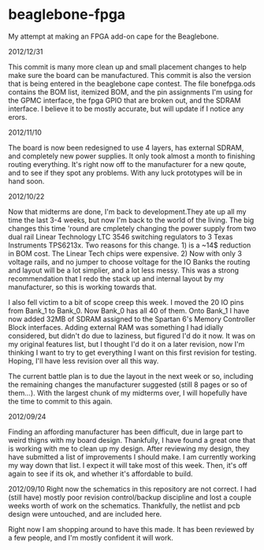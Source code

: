 beaglebone-fpga
===============

My attempt at making an FPGA add-on cape for the Beaglebone.


2012/12/31

This commit is many more clean up and small placement changes to help make sure the board can be manufactured. This commit is also the version that is being entered in the beaglebone cape contest. The file bonefpga.ods contains the BOM list, itemized BOM, and the pin assignments I'm using for the GPMC interface, the fpga GPIO that are broken out, and the SDRAM interface. I believe it to be mostly accurate, but will update if I notice any erors.


2012/11/10

The board is now been redesigned to use 4 layers, has external SDRAM, and completely new power supplies. It only took almost a month to finishing routing everything. It's right now off to the manufacturer for a new qoute, and to see if they spot any problems. With any luck prototypes will be in hand soon.


2012/10/22

Now that midterms are done, I'm back to development.They ate up all my time the last 3-4 weeks, but now I'm back to the world of the living. The big changes this time 'round are cmpletely changing the power supply from two dual rail Linear Technology LTC 3546 switching regulators to 3 Texas Instruments TPS6213x. Two reasons for this change. 1) is a ~14$ reduction in BOM cost. The Linear Tech chips were expensive. 2) Now with only 3 voltage rails, and no jumper to choose voltage for the IO Banks the routing and layout will be a lot simplier, and a lot less messy. This was a strong recommendation that I redo the stack up and internal layout by my manufacturer, so this is working towards that.

I also fell victim to a bit of scope creep this week. I moved the 20 IO pins from Bank_1 to Bank_0. Now Bank_0 has all 40 of them. Onto Bank_1 I have now added 32MB of SDRAM assigned to the Spartan 6's Memory Controller Block interfaces. Adding external RAM was something I had idially considered, but didn't do due to laziness, but figured I'd do it now. It was on my original features list, but I thought I'd do it on a later revision, now I'm thinking I want to try to get everything I want on this first revision for testing. Hoping, I'll have less revision over all this way.

The current battle plan is to due the layout in the next week or so, including the remaining changes the manufacturer suggested (still 8 pages or so of them...).  With the largest chunk of my midterms over, I will hopefully have the time to commit to this again.


2012/09/24

Finding an affording manufacturer has been difficult, due in large part 
to weird thigns with my board design. Thankfully, I have found a great 
one that is working with me to clean up my design. After reviewing my 
design, they have submitted a list of improvements I should make. I am 
currently working my way down that list. I expect it will take most of 
this week. Then, it's off again to see if its ok, and whether it's 
affordable to build.

2012/09/10
Right now the schematics in this repository are not correct. I had 
(still have) mostly poor revision control/backup discipline and lost a 
couple weeks worth of work on the schematics. Thankfully, the netlist 
and pcb design were untouched, and are included here. 

Right now I am shopping around to have this made. It has been reviewed 
by a few people, and I'm mostly confident it will work. 
